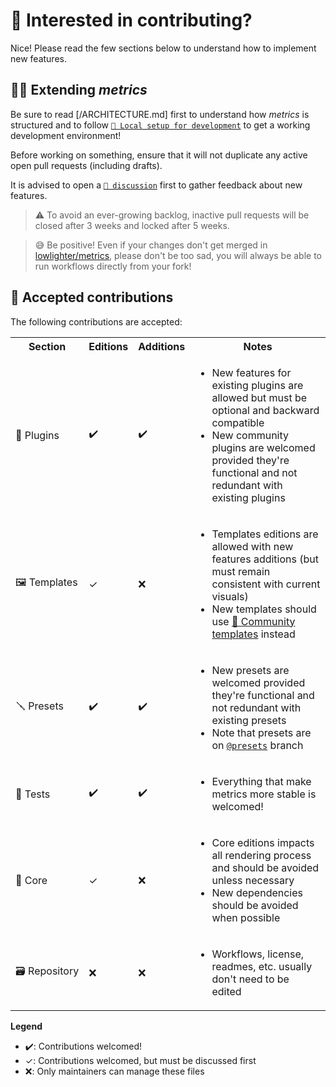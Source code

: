 # 💪 Interested in contributing?

Nice! Please read the few sections below to understand how to implement new features.

## 👨‍💻 Extending *metrics*

Be sure to read [/ARCHITECTURE.md] first to understand how *metrics* is structured and to follow [`🔧 Local setup for development`](.github/readme/partials/documentation/setup/local.md) to get a working development environment!

Before working on something, ensure that it will not duplicate any active open pull requests (including drafts).

It is advised to open a [`💬 discussion`](https://github.com/lowlighter/metrics/discussions) first to gather feedback about new features.

> ⚠️ To avoid an ever-growing backlog, inactive pull requests will be closed after 3 weeks and locked after 5 weeks.

> 😅 Be positive! Even if your changes don't get merged in [lowlighter/metrics](https://github.com/lowlighter/metrics), please don't be too sad, you will always be able to run workflows directly from your fork!

## 🤝 Accepted contributions

The following contributions are accepted:
<table>
  <tr>
    <th>Section</th>
    <th>Editions</th>
    <th>Additions</th>
    <th>Notes</th>
  </tr>
  <tr>
    <td nowrap="nowrap">🧩 Plugins</td>
    <td>✔️</td>
    <td>✔️</td>
    <td>
      <ul>
        <li>New features for existing plugins are allowed but must be optional and backward compatible</li>
        <li>New community plugins are welcomed provided they're functional and not redundant with existing plugins</li>
      </ul>
    </td>
  </tr>
  <tr>
    <td nowrap="nowrap">🖼️ Templates</td>
    <td>✓</td>
    <td>❌</td>
    <td>
      <ul>
        <li>Templates editions are allowed with new features additions (but must remain consistent with current visuals)</li>
        <li>New templates should use <a href="https://github.com/lowlighter/metrics/blob/master/source/templates/community/README.md">📕 Community templates</a> instead</li>
      </ul>
    </td>
  </tr>
  <tr>
    <td nowrap="nowrap">🪛 Presets</td>
    <td>✔️</td>
    <td>✔️</td>
    <td>
      <ul>
        <li>New presets are welcomed provided they're functional and not redundant with existing presets</li>
        <li>Note that presets are on <code><a href="https://github.com/lowlighter/metrics/tree/presets">@presets</a></code> branch</li>
      </ul>
    </td>
  </tr>
  <tr>
    <td nowrap="nowrap">🧪 Tests</td>
    <td>✔️</td>
    <td>✔️</td>
    <td>
      <ul>
        <li>Everything that make metrics more stable is welcomed!</li>
      </ul>
    </td>
  </tr>
  <tr>
    <td nowrap="nowrap">🧱 Core</td>
    <td>✓</td>
    <td>❌</td>
    <td>
      <ul>
        <li>Core editions impacts all rendering process and should be avoided unless necessary</li>
        <li>New dependencies should be avoided when possible</li>
      </ul>
    </td>
  </tr>
  <tr>
    <td nowrap="nowrap">🗃️ Repository</td>
    <td>❌</td>
    <td>❌</td>
    <td>
      <ul>
        <li>Workflows, license, readmes, etc. usually don't need to be edited</li>
      </ul>
    </td>
  </tr>
</table>

**Legend**
* ✔️: Contributions welcomed!
* ✓: Contributions welcomed, but must be discussed first
* ❌: Only maintainers can manage these files
